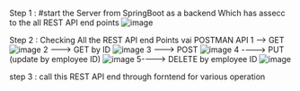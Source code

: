 Step 1 : #start the Server from SpringBoot as a backend Which has assecc to the all REST API end points 
![image](https://github.com/user-attachments/assets/0b7f651f-0239-4971-81ea-ca762bb936f7)


Step 2 : Checking All the REST API end Points vai POSTMAN API 
        1 --> GET 
        ![image](https://github.com/user-attachments/assets/0e13eb08-968a-4411-a5b7-8ca54dd40601)
        2 ---> GET by ID 
        ![image](https://github.com/user-attachments/assets/7a0978be-413c-4d09-8659-d588979068c6)
        3 ---> POST 
        ![image](https://github.com/user-attachments/assets/1994c08e-e19a-474b-94f0-0a5fda8ab0e7)
        4 ----> PUT (update by employee ID)
        ![image](https://github.com/user-attachments/assets/53a20053-fd04-4293-857f-fef78fab2ff6)
        5----> DELETE by employee ID
        ![image](https://github.com/user-attachments/assets/89802626-5894-4f85-8a70-242f3a527189)

step 3 : call this REST API end through forntend for various operation 




        


